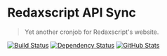 Redaxscript API Sync
====================

> Yet another cronjob for Redaxscript's website.

[![Build Status](https://img.shields.io/travis/redaxmedia/redaxscript-api-sync.svg)](https://travis-ci.org/redaxmedia/redaxscript-api-sync)
[![Dependency Status](https://gemnasium.com/badges/github.com/redaxmedia/redaxscript-api-sync.svg)](https://gemnasium.com/github.com/redaxmedia/redaxscript-api-sync)
[![GitHub Stats](https://img.shields.io/badge/github-stats-ff5500.svg)](https://githubstats.com/redaxmedia/redaxscript-api-sync)
